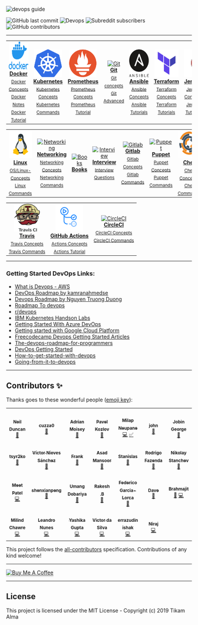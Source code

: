 

![devops guide](https://github.com/Tikam02/DevOps-Guide/blob/master/img/devops-guide.png)

![GitHub last commit](https://img.shields.io/github/last-commit/Tikam02/DevOps_Cheatsheet?style=for-the-badge)   ![Devops](https://img.shields.io/badge/Development-Operations-blue?style=for-the-badge) ![Subreddit subscribers](https://img.shields.io/reddit/subreddit-subscribers/devops?style=for-the-badge) ![GitHub contributors](https://img.shields.io/github/contributors/Tikam02/DevOps-Guide?style=for-the-badge)

<!-- <p>
		<a href="https://triplebyte.com/a/UEmYALe/d">
		<b>Looking for a job?</b> 
			<br>
			No resume needed. Just prove you can code. Take Triplebyte’s quiz 
      and go straight to final onsite interviews!
			<br>
			<div>
				<img src="https://github.com/Tikam02/DevOps-Guide/blob/master/img/logo/Triplebyte_Logo_Default.png" width="500" hieght="400"  alt="Tripblebyte" align="middle">
			</div>
		</a>
	</p>
	
	 -->
	
*******************


<center>
<table>
 <tr>
<td align="center"><a href="./Container-orchestration/Docker"><img src="img/docker.png" width="75px;" height="75px;" alt="Docker"/><br/><b>Docker</b></a><br /><sub><a href="./Container-orchestration/Docker/docker-concepts.md">Docker Concepts</a></sub><br><sub><a href="./Container-orchestration/Docker/docker-notes.md">Docker Notes</a></sub><br><sub><a href="./Container-orchestration/Docker">Docker Tutorial</a></sub></td>
     <td align="center"><a href="./Container-orchestration/kubernetes"><img src="img/logo/kubernetes.png" width="75px;" height="75px;" alt="kubernetes"/><br /><b>Kubernetes</b></a><br /><sub><a href="./Container-orchestration/kubernetes/kuber-concepts.md">Kubernetes Concepts</a></sub><br><sub><a href="./Container-orchestration/kubernetes/kubernetes-commands.md">Kubernetes Commands</a></sub></td>
    <td align="center"><a href="./observability/Prometheus"><img src="img/logo/prometheus.png" width="75px;" height="75px;" alt="Prometheus"/><br /><b>Prometheus</b></a><br /><sub><a href="./observability/Prometheus/prometheus-concepts.md">Prometheus Concepts</a></sub><br><sub><a href="./observability/Prometheus/prometheus-tutorials.md">Prometheus Tutorial</a></sub></td>
    <td align="center"><a href="./CI-CD/git"><img src="img/logo/git.png" width="90px;" height="75px;" alt="Git"/><br /><b>Git</b></a><br/><sub><a href="./CI-CD/git">Git concepts</a></sub><br><sub><a href="./CI-CD/git/git-advanced.md">Git Advanced</a></sub></td>
    <td align="center"><a href="./Infrastructure-provisioning/Ansible"><img src="img/logo/ansible.png" width="70px;" height="75px;" alt="Ansible"/><br /><b>Ansible</b></a><br /><sub><a href="./Infrastructure-provisioning/Ansible/ansible-concepts.md"> Ansible Concepts</a></sub><br><sub><a href="./Infrastructure-provisioning/Ansible/ansible-tutorials.md"> Ansible Tutorials</a></sub></td>
    <td align="center"><a href="./Infrastructure-provisioning/Terraform"><img src="img/logo/terraform.png" width="65px;" height="75px;" alt="Terraform"/><br /><b>Terraform </b></a><br /><sub><a href="./Infrastructure-provisioning/Terraform/terraform-concepts.md">Terraform Concepts</a></sub><br><sub><a href="./Infrastructure-provisioning/Terraform/terraform-tutorials.md"> Terraform Tutorials</a></sub></td>
    <td align="center"><a href="./CI-CD/jenkins"><img src="img/logo/jenkins.png" width="100x;" height="75px;" alt="Jenkins"/><br /><b>Jenkins</b></a><br /><sub><a href="./CI-CD/jenkins/jenkins-concepts.md">Jenkins Concepts</a></sub><br><sub><a href="./CI-CD/jenkins/jenkins-tutorials.md">Jenkins Tutorials</a></sub></td>
  </tr>
   
   
 </table>
</center>
   
<center>
<table>

   <tr>
    <td align="center"><a href="./OS"><img src="img/logo/linux.png" width="75x;" height="75px;" alt="Linux"/><br /><b>Linux</b></a><br /><sub><a href="./OS/os-concepts.md">OS/Linux-Concepts</a></sub><br><sub><a href="./OS/os-commands.md">Linux Commands</a></sub></td>
     <td align="center"><a href="./Networking"><img src="img/logo/network.png" width="80x;" height="75px;" alt="Networking"/><br /><b>Networking</b></a><br /><sub><a href="./Networking/networking-concepts.md">Networking Concepts</a></sub><br><sub><a href="./Networking/networking-commands.md">Networking Commands</a></sub></td>
    <td align="center"><a href="./Books"><img src="img/logo/books.png" width="80x;" height="75px;" alt="Books"/><br /><b>Books</b></a><br /><sub></td>
    <td align="center"><a href="./Interview"><img src="img/logo/interview.png" width="80x;" height="75px;" alt="Interview"/><br /><b>Interview </b></a><br /><sub><a href="./Interview/Dev-ops-Interview.md">Interview Questions</a></sub></td>
    <td align="center"><a href="./CI-CD/GitlabCi"><img src="img/logo/gitlab.png" width="80x;" height="75px;" alt="Gitlab"/><br /><b>Gitlab</b></a><br /><sub><a href="./CI-CD/GitlabCi/gitlab-concepts.md">Gitlab Concepts</a></sub><br><sub><a href="./CI-CD/GitlabCi/gitlab-commands.md">Gitlab Commands</a></sub></td>
    <td align="center"><a href="./Infrastructure-provisioning/Puppet"><img src="img/logo/puppet.png" width="100x;" height="75px;" alt="Puppet"/><br /><b>Puppet</b></a><br /><sub><a href="./Infrastructure-provisioning/Puppet/puppet-concepts.md">Puppet Concepts</a></sub><br><sub><a href="./Infrastructure-provisioning/Puppet/puppet-commands.md">Puppet Commands</a></sub></td>
    <td align="center"><a href="./Infrastructure-provisioning/Chef"><img src="img/logo/chef.jpg" width="80x;" height="75px;" alt="Chef"/><br /><b>Chef</b></a><br /><sub><a href="./Infrastructure-provisioning/Chef/chef-concepts.md">Chef Concepts</a></sub><br><sub><a href="./Infrastructure-provisioning/Chef/chef-commands.md">Chef Commands</a></sub></td>
   
  </tr>
  
 </table>
</center>

 <center>
<table>

   <tr>
    <td align="center"><a href="./CI-CD/TravisCi"><img src="img/logo/travisci.png" width="70x;" height="75px;" alt="Gitlab"/><br /><b>Travis</b></a><br /><sub><a href="./CI-CD/TravisCi/travis-concepts.md">Travis Concepts</a></sub><br><sub><a href="./CI-CD/TravisCi/travis-commands.md">Travis Commands</a></sub></td>
    <td align="center"><a href="./CI-CD/Actions"><img src="img/logo/actions.png" width="75x;" height="75px;" alt="Actions"/><br /><b>GitHub Actions</b></a><br /><sub><a href="./CI-CD/Actions/github-actions-concepts.md">Actions Concepts</a></sub><br><sub><a href="./CI-CD/Actions/github-actions-tutorial.md">Actions Tutorial</a></sub></td>
    <td align="center"><a href="./CI-CD/CircleCI"><img src="img/logo/circleci.png" width="70x;" height="75px;" alt="CircleCI"/><br /><b>CircleCI</b></a><br /><sub><a href="./CI-CD/CircleCI/circleci-concepts.md">CircleCI Concepts</a></sub><br><sub><a href="./CI-CD/CircleCI/circleci-commands.md">CircleCI Commands</a></sub></td>
  </tr>
  
 </table>
</center>








********************


### Getting Started DevOps Links:

- [What is Devops - AWS](https://aws.amazon.com/devops/what-is-devops/)
- [DevOps Roadmap by kamranahmedse](https://github.com/kamranahmedse/developer-roadmap/blob/master/img/devops.png)
- [Devops Roadmap by Nguyen Truong Duong](https://github.com/raycad/devops-roadmap)
- [Roadmap To devops](https://medium.com/faun/the-roadmap-to-become-a-devops-dude-from-server-to-serverless-dd97420f640e)
- [r/devops](https://www.reddit.com/r/devops/)
- [IBM Kubernetes Handson Labs](https://github.com/IBM/kube101/tree/master/workshop)
- [Getting Started With Azure DevOps](https://github.com/microsoft/azuredevopslabs)
- [Getting started with Google Cloud Platform](https://cloud.google.com/gcp/getting-started/)
- [Freecodecamp Devops Getting Started Articles](https://www.freecodecamp.org/news/tag/devops/)
- [The-devops-roadmap-for-programmers](https://dzone.com/articles/the-devops-roadmap-for-programmers)
- [DevOps Getting Started](https://medium.com/@devfire/how-to-become-a-devops-engineer-in-six-months-or-less-366097df7737)
- [How-to-get-started-with-devops](https://dev.to/liquid_chickens/how-to-get-started-with-devops)
- [Going-from-it-to-devops](https://medium.com/better-programming/going-from-it-to-devops-996192520331)
  
**************************


## Contributors ✨

Thanks goes to these wonderful people ([emoji key](https://allcontributors.org/docs/en/emoji-key)):

<!-- ALL-CONTRIBUTORS-LIST:START - Do not remove or modify this section -->
<!-- prettier-ignore-start -->
<!-- markdownlint-disable -->
<table>
  <tr>
    <td align="center"><a href="http://www.ghostwheel.co.uk"><img src="https://avatars0.githubusercontent.com/u/652579?v=4" width="100px;" alt=""/><br /><sub><b>Neil Duncan</b></sub></a><br /><a href="https://github.com/Tikam02/DevOps-Guide/commits?author=neilduncan" title="Documentation">📖</a></td>
    <td align="center"><a href="https://github.com/cuzza0"><img src="https://avatars0.githubusercontent.com/u/8264053?v=4" width="100px;" alt=""/><br /><sub><b>cuzza0</b></sub></a><br /><a href="https://github.com/Tikam02/DevOps-Guide/commits?author=cuzza0" title="Documentation">📖</a></td>
    <td align="center"><a href="https://adrianmoisey.gitlab.com/"><img src="https://avatars3.githubusercontent.com/u/736329?v=4" width="100px;" alt=""/><br /><sub><b>Adrian Moisey</b></sub></a><br /><a href="https://github.com/Tikam02/DevOps-Guide/commits?author=adrianmoisey" title="Documentation">📖</a></td>
    <td align="center"><a href="https://github.com/Win32Sector"><img src="https://avatars3.githubusercontent.com/u/7781383?v=4" width="100px;" alt=""/><br /><sub><b>Pavel Kozlov</b></sub></a><br /><a href="#question-Win32Sector" title="Answering Questions">💬</a></td>
    <td align="center"><a href="https://github.com/milap-neupane"><img src="https://avatars0.githubusercontent.com/u/2145263?v=4" width="100px;" alt=""/><br /><sub><b>Milap Neupane</b></sub></a><br /><a href="https://github.com/Tikam02/DevOps-Guide/commits?author=milap-neupane" title="Code">💻</a> <a href="#tutorial-milap-neupane" title="Tutorials">✅</a></td>
    <td align="center"><a href="https://johnoctubre.me/"><img src="https://avatars0.githubusercontent.com/u/1725315?v=4" width="100px;" alt=""/><br /><sub><b>john</b></sub></a><br /><a href="https://github.com/Tikam02/DevOps-Guide/commits?author=johnoct" title="Documentation">📖</a></td>
    <td align="center"><a href="https://www.linkedin.com/in/jobin-george-364bbb127/"><img src="https://avatars0.githubusercontent.com/u/26024383?v=4" width="100px;" alt=""/><br /><sub><b>Jobin George</b></sub></a><br /><a href="https://github.com/Tikam02/DevOps-Guide/commits?author=jobintweets" title="Documentation">📖</a></td>
  </tr>
  <tr>
    <td align="center"><a href="https://github.com/tsyr2ko"><img src="https://avatars3.githubusercontent.com/u/344274?v=4" width="100px;" alt=""/><br /><sub><b>tsyr2ko</b></sub></a><br /><a href="https://github.com/Tikam02/DevOps-Guide/commits?author=tsyr2ko" title="Documentation">📖</a></td>
    <td align="center"><a href="https://twitter.com/VictorNS69"><img src="https://avatars2.githubusercontent.com/u/10101065?v=4" width="100px;" alt=""/><br /><sub><b>Víctor Nieves Sánchez</b></sub></a><br /><a href="https://github.com/Tikam02/DevOps-Guide/commits?author=VictorNS69" title="Documentation">📖</a></td>
    <td align="center"><a href="https://blog.acropanda.top/"><img src="https://avatars1.githubusercontent.com/u/25024102?v=4" width="100px;" alt=""/><br /><sub><b>Frank</b></sub></a><br /><a href="https://github.com/Tikam02/DevOps-Guide/commits?author=acrofrank" title="Documentation">📖</a></td>
    <td align="center"><a href="https://medium.com/@asadmansoor"><img src="https://avatars0.githubusercontent.com/u/7865693?v=4" width="100px;" alt=""/><br /><sub><b>Asad Mansoor</b></sub></a><br /><a href="https://github.com/Tikam02/DevOps-Guide/commits?author=asadmansr" title="Documentation">📖</a></td>
    <td align="center"><a href="https://angristan.xyz"><img src="https://avatars1.githubusercontent.com/u/11699655?v=4" width="100px;" alt=""/><br /><sub><b>Stanislas</b></sub></a><br /><a href="https://github.com/Tikam02/DevOps-Guide/commits?author=angristan" title="Documentation">📖</a></td>
    <td align="center"><a href="https://www.linkedin.com/in/rodrigofazenda/"><img src="https://avatars2.githubusercontent.com/u/12849476?v=4" width="100px;" alt=""/><br /><sub><b>Rodrigo Fazenda</b></sub></a><br /><a href="https://github.com/Tikam02/DevOps-Guide/commits?author=rodrigofazenda" title="Documentation">📖</a></td>
    <td align="center"><a href="https://github.com/nkstanchev"><img src="https://avatars0.githubusercontent.com/u/22329266?v=4" width="100px;" alt=""/><br /><sub><b>Nikolay Stanchev</b></sub></a><br /><a href="https://github.com/Tikam02/DevOps-Guide/commits?author=nkstanchev" title="Documentation">📖</a></td>
  </tr>
  <tr>
    <td align="center"><a href="https://github.com/meet59patel"><img src="https://avatars2.githubusercontent.com/u/45785817?v=4" width="100px;" alt=""/><br /><sub><b>Meet Patel</b></sub></a><br /><a href="https://github.com/Tikam02/DevOps-Guide/commits?author=meet59patel" title="Code">💻</a></td>
    <td align="center"><a href="https://shenxianpeng.github.io"><img src="https://avatars1.githubusercontent.com/u/3353385?v=4" width="100px;" alt=""/><br /><sub><b>shenxianpeng</b></sub></a><br /><a href="https://github.com/Tikam02/DevOps-Guide/commits?author=shenxianpeng" title="Documentation">📖</a></td>
    <td align="center"><a href="https://github.com/Umang2002"><img src="https://avatars3.githubusercontent.com/u/56287922?v=4" width="100px;" alt=""/><br /><sub><b>Umang Dobariya</b></sub></a><br /><a href="https://github.com/Tikam02/DevOps-Guide/commits?author=Umang2002" title="Documentation">📖</a></td>
    <td align="center"><a href="https://github.com/Revenge-Rakesh"><img src="https://avatars2.githubusercontent.com/u/36032275?v=4" width="100px;" alt=""/><br /><sub><b>Rakesh .B</b></sub></a><br /><a href="https://github.com/Tikam02/DevOps-Guide/commits?author=Revenge-Rakesh" title="Documentation">📖</a></td>
    <td align="center"><a href="https://github.com/fedGL"><img src="https://avatars3.githubusercontent.com/u/30448072?v=4" width="100px;" alt=""/><br /><sub><b>Federico Garcia-Lorca</b></sub></a><br /><a href="https://github.com/Tikam02/DevOps-Guide/commits?author=fedGL" title="Documentation">📖</a></td>
    <td align="center"><a href="https://github.com/kawaiipantsu"><img src="https://avatars0.githubusercontent.com/u/12233528?v=4" width="100px;" alt=""/><br /><sub><b>Dave</b></sub></a><br /><a href="https://github.com/Tikam02/DevOps-Guide/commits?author=kawaiipantsu" title="Documentation">📖</a></td>
    <td align="center"><a href="https://listout.github.io/mysite/"><img src="https://avatars1.githubusercontent.com/u/66715002?v=4" width="100px;" alt=""/><br /><sub><b>Brahmajit</b></sub></a><br /><a href="https://github.com/Tikam02/DevOps-Guide/commits?author=listout" title="Documentation">📖</a> <a href="https://github.com/Tikam02/DevOps-Guide/commits?author=listout" title="Code">💻</a></td>
  </tr>
  <tr>
    <td align="center"><a href="https://milindchawre.github.io/"><img src="https://avatars0.githubusercontent.com/u/21288765?v=4" width="100px;" alt=""/><br /><sub><b>Milind Chawre</b></sub></a><br /><a href="https://github.com/Tikam02/DevOps-Guide/commits?author=milindchawre" title="Code">💻</a></td>
    <td align="center"><a href="http://lnfnunes.com.br"><img src="https://avatars1.githubusercontent.com/u/2450417?v=4" width="100px;" alt=""/><br /><sub><b>Leandro Nunes</b></sub></a><br /><a href="https://github.com/Tikam02/DevOps-Guide/commits?author=lnfnunes" title="Code">💻</a></td>
    <td align="center"><a href="https://github.com/creativeyashi"><img src="https://avatars2.githubusercontent.com/u/56039343?v=4" width="100px;" alt=""/><br /><sub><b>Yashika Gupta</b></sub></a><br /><a href="https://github.com/Tikam02/DevOps-Guide/commits?author=creativeyashi" title="Code">💻</a></td>
    <td align="center"><a href="https://www.linkedin.com/in/victor-da-silva-a75951138/"><img src="https://avatars3.githubusercontent.com/u/40555247?v=4" width="100px;" alt=""/><br /><sub><b>Victor da Silva</b></sub></a><br /><a href="https://github.com/Tikam02/DevOps-Guide/commits?author=VictordaSiIva" title="Code">💻</a></td>
    <td align="center"><a href="https://github.com/errazudin"><img src="https://avatars2.githubusercontent.com/u/539687?v=4" width="100px;" alt=""/><br /><sub><b>errazudin ishak</b></sub></a><br /><a href="https://github.com/Tikam02/DevOps-Guide/commits?author=errazudin" title="Code">💻</a></td>
    <td align="center"><a href="https://github.com/waniniraj"><img src="https://avatars0.githubusercontent.com/u/20483354?v=4" width="100px;" alt=""/><br /><sub><b>Niraj</b></sub></a><br /><a href="https://github.com/Tikam02/DevOps-Guide/commits?author=waniniraj" title="Code">💻</a></td>
  </tr>
</table>

<!-- markdownlint-enable -->
<!-- prettier-ignore-end -->
<!-- ALL-CONTRIBUTORS-LIST:END -->

This project follows the [all-contributors](https://github.com/all-contributors/all-contributors) specification. Contributions of any kind welcome!

********************************************
<a href="https://www.buymeacoffee.com/95jwDkC" target="_blank"><img src="https://www.buymeacoffee.com/assets/img/custom_images/orange_img.png" alt="Buy Me A Coffee" style="height: 41px !important;width: 174px !important;box-shadow: 0px 3px 2px 0px rgba(190, 190, 190, 0.5) !important;-webkit-box-shadow: 0px 3px 2px 0px rgba(190, 190, 190, 0.5) !important;" ></a>
*********************************************
## License

This project is licensed under the MIT License - Copyright (c) 2019 Tikam Alma
